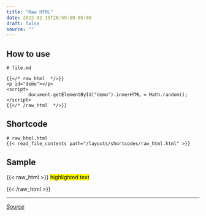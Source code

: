 ```yaml
---
title: "Raw HTML"
date: 2022-02-15T20:59:59-05:00
draft: false
source: ""
---
```


## How to use

```
# file.md

{{</* raw_html  */>}}
<p id="demo"></p>
<script>
        document.getElementById("demo").innerHTML = Math.random();
</script>
{{</* /raw_html  */>}}

```

## Shortcode

```
# raw_html.html
{{< read_file_contents path="/layouts/shortcodes/raw_html.html" >}}
```

## Sample

{{< raw_html  >}}
<mark>highlighted text</mark>
<b><p id="demo"></p></b>
<script>
document.getElementById("demo").innerHTML = 'A random number: ' + Math.random();
</script>
{{< /raw_html  >}}

---
_[Source](https://codingnconcepts.com/hugo/custom-shortcode-hugo/)_
